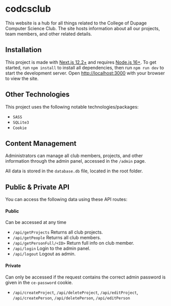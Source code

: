 # codcsclub

This website is a hub for all things related to the College of Dupage Computer Science Club. The site hosts information about all our projects, team members, and other related details.

## Installation

This project is made with [Next.js 12.2+](https://nextjs.org/) and requires [Node.js 16+](https://nodejs.org/en/). To get started, run `npm install` to install all dependencies, then run `npm run dev` to start the development server. Open [http://localhost:3000](http://localhost:3000) with your browser to view the site.

## Other Technologies

This project uses the following notable technologies/packages:

- `SASS`
- `SQLite3`
- `Cookie`

## Content Management

Administrators can manage all club members, projects, and other information through the admin panel, accessed in the `/admin` page.

All data is stored in the `database.db` file, located in the root folder.

## Public & Private API

You can access the following data using these API routes:

#### Public
Can be accessed at any time
- `/api/getProjects` Returns all club projects.
- `/api/getPeople` Returns all club members.
- `/api/getPersonFull/<ID>` Return full info on club member.
- `/api/login` Login to the admin panel.
- `/api/logout` Logout as admin.

#### Private
Can only be accessed if the request contains the correct admin password is given in the `ce-password` cookie.
- `/api/createProject`, `/api/deleteProject`, `/api/editProject`, `/api/createPerson`, `/api/deletePerson`, `/api/editPerson`